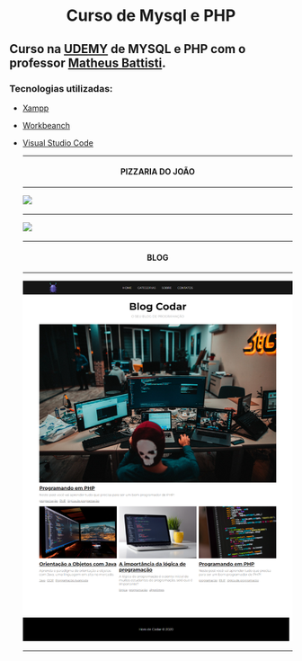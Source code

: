 <h1 align="center">Curso de Mysql e PHP
  
## Curso na [UDEMY](https://www.udemy.com/) de MYSQL e PHP com o professor [Matheus Battisti](https://www.udemy.com/user/matheus-battisti/).
  
### Tecnologias utilizadas:
  
- [Xampp](https://www.apachefriends.org/pt_br/index.html)  
- [Workbeanch](https://www.mysql.com/products/workbench/)
- [Visual Studio Code](https://code.visualstudio.com/)  
  
  <hr>
  
  <h4 align="center">PIZZARIA DO JOÃO </h4>
  
  <hr>
  
  ![](https://github.com/JhonatanBS/MySQL_PHP/blob/main/Pizzaria_do_Jo%C3%A3o/img/pizzaria.php.png)
  <hr>
  
  ![](https://github.com/JhonatanBS/MySQL_PHP/blob/main/Pizzaria_do_Jo%C3%A3o/img/dashboard.png)
  <hr>
   
  <h4 align="center">BLOG </h4>
  <hr>
  
  ![](https://github.com/JhonatanBS/MySQL_PHP/blob/main/Blog/Projeto%20Blog.png)
  <hr>
